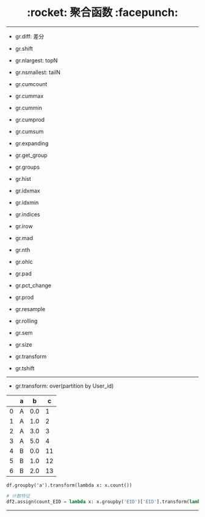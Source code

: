 <h1 align = "center">:rocket: 聚合函数 :facepunch:</h1>

---

- gr.diff: 差分
- gr.shift

- gr.nlargest: topN
- gr.nsmallest: tailN

- gr.cumcount
- gr.cummax
- gr.cummin
- gr.cumprod
- gr.cumsum
- gr.expanding
- gr.get_group
- gr.groups
- gr.hist
- gr.idxmax
- gr.idxmin
- gr.indices
- gr.irow
- gr.mad

- gr.nth
- gr.ohlc
- gr.pad
- gr.pct_change
- gr.prod
- gr.resample
- gr.rolling
- gr.sem
- gr.size
- gr.transform
- gr.tshift

---
- gr.transform: over(partition by User_id)

|	|a	|b	|c
---|---|---|---
0|	A|	0.0|	1
1|	A|	1.0|	2
2|	A|	3.0|	3
3|	A|	5.0|	4
4|	B|	0.0|	11
5|	B|	1.0|	12
6|	B|	2.0|	13

```
df.groupby('a').transform(lambda x: x.count())
```
```python
# 计数特征
df2.assign(count_EID = lambda x: x.groupby('EID')['EID'].transform(lambda x: x.count()))
```
---
